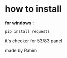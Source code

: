 # how to install

**for windows :**
```
pip install requests
```

it's checker for 53/83 panel<br/>

made by Rahim
